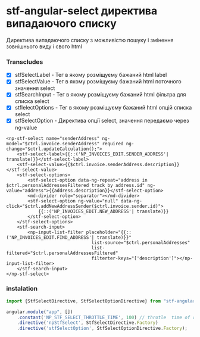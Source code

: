 stf-angular-select директива випадаючого списку
==================================================

Директива випадаючого списку з можливістю пошуку і змінення зовнішнього виду і свого html

### Transcludes
- [x]  stfSelectLabel     - Тег в якому розміщуєму бажаний html label
- [x]  stfSelectValue     - Тег в якому розміщуєму бажаний html поточного значення select
- [x]  stfSearchInput     - Тег в якому розміщуєму бажаний html фільтра для списка select
- [x]  stfІelectOptions   - Тег в якому розміщуєму бажаний html опцій списка select
- [x]  stfSelectOption    - Директива опції select, значення передаємо через ng-value

```
<np-stf-select name="senderAddress" ng-model="$ctrl.invoice.senderAddress" required ng-change="$ctrl.updateCalculation();">
    <stf-select-label>{{::('NP_INVOICES_EDIT.SENDER_ADDRESS'| translate)}}</stf-select-label>
    <stf-select-value>{{$ctrl.invoice.senderAddress.description}}</stf-select-value>
    <stf-select-options>
        <stf-select-option data-ng-repeat="address in $ctrl.personalAddressesFiltered track by address.id" ng-value="address">{{address.description}}</stf-select-option>
        <md-divider role="separator"></md-divider>
        <stf-select-option ng-value="null" data-ng-click="$ctrl.addNewAddressSender($ctrl.invoice.sender.id)">
            {{::('NP_INVOICES_EDIT.NEW_ADDRESS'| translate)}}
        </stf-select-option>
    </stf-select-options>
    <stf-search-input>
        <np-input-list-filter placeholder="{{::('NP_INVOICES_EDIT.FIND_ADDRESS'| translate)}}"
                                list-source="$ctrl.personalAddresses"
                                list-filtered="$ctrl.personalAddressesFiltered"
                                filterter-keys="['description']"></np-input-list-filter>
    </stf-search-input>
</np-stf-select>

```

### instalation
``` javascript
import {StfSelectDirective, StfSelectOptionDirective} from "stf-angular-select";

angular.module("app", [])
    .constant('NP_STF_SELECT_THROTTLE_TIME', 100) // throtle  time of reaction after clicking
    .directive('npStfSelect', StfSelectDirective.Factory)
    .directive('stfSelectOption', StfSelectOptionDirective.Factory);
```